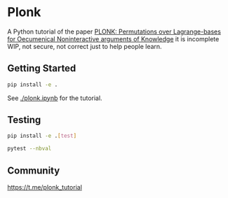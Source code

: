 # Plonk

A Python tutorial of the paper [PLONK: Permutations over Lagrange-bases for Oecumenical Noninteractive arguments of Knowledge](https://eprint.iacr.org/2019/953) it is incomplete WIP, not secure, not correct just to help people learn.

## Getting Started

```bash
pip install -e .
```

See [./plonk.ipynb](./plonk.ipynb) for the tutorial.

## Testing

```bash
pip install -e .[test]
```

```bash
pytest --nbval
```
## Community

https://t.me/plonk_tutorial
